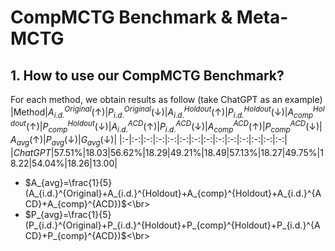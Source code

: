 # CompMCTG Benchmark \& Meta-MCTG
## 1. How to use our CompMCTG Benchmark?
For each method, we obtain results as follow (take ChatGPT as an example)
|Method|$A_{i.d.}^{Original}(\uparrow)$|$P_{i.d.}^{Original}(\downarrow)$|$A_{i.d.}^{Holdout}(\uparrow)$|$P_{i.d.}^{Holdout}(\downarrow)$|$A_{comp}^{Holdout}(\uparrow)$|$P_{comp}^{Holdout}(\downarrow)$|$A_{i.d.}^{ACD}(\uparrow)$|$P_{i.d.}^{ACD}(\downarrow)$|$A_{comp}^{ACD}(\uparrow)$|$P_{comp}^{ACD}(\downarrow)$|$A_{avg}(\uparrow)$|$P_{avg}(\downarrow)$|$G_{avg}(\downarrow)$|
|:-|:-:|:-:|:-:|:-:|:-:|:-:|:-:|:-:|:-:|:-:|:-:|:-:|:-:|
|_ChatGPT_|57.51%|18.03|56.62%|18.29|49.21%|18.49|57.13%|18.27|49.75%|18.22|54.04%|18.26|13.00|

- $A_{avg}=\frac{1}{5}(A_{i.d.}^{Original}+A_{i.d.}^{Holdout}+A_{comp}^{Holdout}+A_{i.d.}^{ACD}+A_{comp}^{ACD})$<\br>
- $P_{avg}=\frac{1}{5}(P_{i.d.}^{Original}+P_{i.d.}^{Holdout}+P_{comp}^{Holdout}+P_{i.d.}^{ACD}+P_{comp}^{ACD})$<\br>
